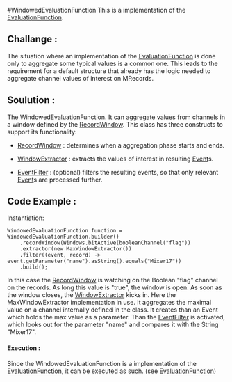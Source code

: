 #WindowedEvaluationFunction
This is a implementation of the [EvaluationFunction](EVALUATION_FUNCTION.html).

## Challange :
The situation where an implementation of the [EvaluationFunction](EVALUATION_FUNCTION.html) is done only to aggregate some 
typical values is a common one. This leads to the requirement for a default structure that already has the logic needed 
to aggregate channel values of interest on MRecords.

## Soulution :

The WindowedEvaluationFunction. It can aggregate values from channels in a window defined by the 
[RecordWindow](RECORD_WINDOW.html). This class has three constructs to support its functionality:

- [RecordWindow](RECORD_WINDOW.html) : determines when a aggregation phase starts and ends.

- [WindowExtractor](WINDOW_EXTRACTOR.html) : extracts the values of interest in resulting [Event](EVENT.html)s.

- [EventFilter](EVENT_FILTER.html) : (optional) filters the resulting events, so that only relevant [Event](EVENT.html)s are processed 
further.

## Code Example :

Instantiation:
```
WindowedEvaluationFunction function = WindowedEvaluationFunction.builder()
    .recordWindow(Windows.bitActive(booleanChannel("flag"))
    .extractor(new MaxWindowExtractor())
    .filter((event, record) -> event.getParameter("name").asString().equals("Mixer17"))
    .build();
```

In this case the [RecordWindow](RECORD_WINDOW.html) is watching on the Boolean "flag" channel on the records. As long this 
value is "true", the window is open. As soon as the window closes, the [WindowExtractor](WINDOW_EXTRACTOR.html) kicks in. 
Here the MaxWindowExtractor implementation in use. It aggregates the maximal value on a channel internally defined in
the class. It creates than an Event which holds the max value as a parameter. Than the [EventFilter](EVENT_FILTER.html) is 
activated, which looks out for the parameter "name" and compares it with the String "Mixer17".

#### Execution :

Since the WindowedEvaluationFunction is a implementation of the [EvaluationFunction](EVALUATION_FUNCTION.html), it can be 
executed as such. (see [EvaluationFunction](EVALUATION_FUNCTION.html))